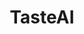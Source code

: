 ---
title: "TasteAI"
name: "TasteAI: Personal AI Assistant for Tasty Recipes"
one_liner: "AI Assistant for Tasty Recipes"
tech_stack: [
    "flask",
    "scikit-learn",
    "postgresql",
    "sqlalchemy",
    "python",
    "redis",
    "html",
    "css",
    "fullstack",
    "frontend",
    "backend",
]
tech: "Python, Flask, Postgresql, Redis, Scikit-learn"
start_date: "2017-09-24"
hackathon: "MHacks X"
header_link: "https://devpost.com/software/mhacksx-6dnma8"
github_link: "https://github.com/theCreedo/mhacksx"
devpost_link: "https://devpost.com/software/mhacksx-6dnma8"
youtube_embed_link:
header_image: "https://challengepost-s3-challengepost.netdna-ssl.com/photos/production/software_photos/000/539/063/datas/gallery.jpg"
header_image_alt_txt:
footer_image: ""
footer_image_alt_txt:
---